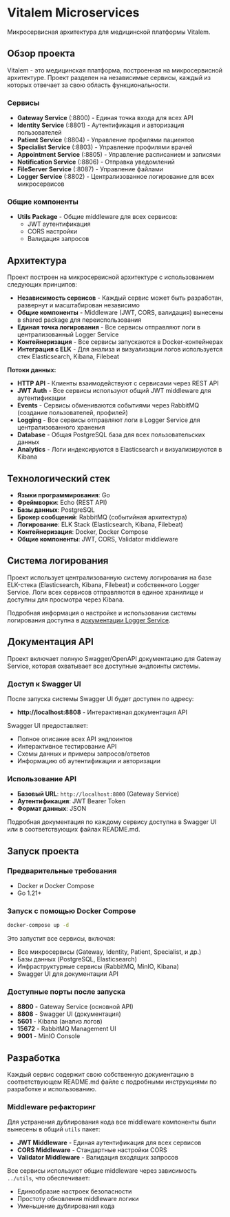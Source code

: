 # Vitalem Microservices

Микросервисная архитектура для медицинской платформы Vitalem.

## Обзор проекта

Vitalem - это медицинская платформа, построенная на микросервисной архитектуре. Проект разделен на независимые сервисы, каждый из которых отвечает за свою область функциональности.

### Сервисы

- **Gateway Service** (:8800) - Единая точка входа для всех API
- **Identity Service** (:8801) - Аутентификация и авторизация пользователей
- **Patient Service** (:8804) - Управление профилями пациентов
- **Specialist Service** (:8803) - Управление профилями врачей
- **Appointment Service** (:8805) - Управление расписанием и записями
- **Notification Service** (:8806) - Отправка уведомлений
- **FileServer Service** (:8087) - Управление файлами
- **Logger Service** (:8802) - Централизованное логирование для всех микросервисов

### Общие компоненты

- **Utils Package** - Общие middleware для всех сервисов:
  - JWT аутентификация
  - CORS настройки
  - Валидация запросов

## Архитектура

Проект построен на микросервисной архитектуре с использованием следующих принципов:

- **Независимость сервисов** - Каждый сервис может быть разработан, развернут и масштабирован независимо
- **Общие компоненты** - Middleware (JWT, CORS, валидация) вынесены в shared package для переиспользования
- **Единая точка логирования** - Все сервисы отправляют логи в централизованный Logger Service
- **Контейнеризация** - Все сервисы запускаются в Docker-контейнерах
- **Интеграция с ELK** - Для анализа и визуализации логов используется стек Elasticsearch, Kibana, Filebeat

**Потоки данных:**
- **HTTP API** - Клиенты взаимодействуют с сервисами через REST API
- **JWT Auth** - Все сервисы используют общий JWT middleware для аутентификации  
- **Events** - Сервисы обмениваются событиями через RabbitMQ (создание пользователей, профилей)
- **Logging** - Все сервисы отправляют логи в Logger Service для централизованного хранения
- **Database** - Общая PostgreSQL база для всех пользовательских данных
- **Analytics** - Логи индексируются в Elasticsearch и визуализируются в Kibana

## Технологический стек

- **Языки программирования**: Go
- **Фреймворки**: Echo (REST API)
- **Базы данных**: PostgreSQL
- **Брокер сообщений**: RabbitMQ (событийная архитектура)
- **Логирование**: ELK Stack (Elasticsearch, Kibana, Filebeat)
- **Контейнеризация**: Docker, Docker Compose
- **Общие компоненты**: JWT, CORS, Validator middleware

## Система логирования

Проект использует централизованную систему логирования на базе ELK-стека (Elasticsearch, Kibana, Filebeat) и собственного Logger Service. Логи всех сервисов отправляются в единое хранилище и доступны для просмотра через Kibana.

Подробная информация о настройке и использовании системы логирования доступна в [документации Logger Service](./logger_service/README.md).

## Документация API

Проект включает полную Swagger/OpenAPI документацию для Gateway Service, которая охватывает все доступные эндпоинты системы.

### Доступ к Swagger UI

После запуска системы Swagger UI будет доступен по адресу:
- **http://localhost:8808** - Интерактивная документация API

Swagger UI предоставляет:
- Полное описание всех API эндпоинтов
- Интерактивное тестирование API
- Схемы данных и примеры запросов/ответов
- Информацию об аутентификации и авторизации

### Использование API

- **Базовый URL**: `http://localhost:8800` (Gateway Service)
- **Аутентификация**: JWT Bearer Token
- **Формат данных**: JSON

Подробная документация по каждому сервису доступна в Swagger UI или в соответствующих файлах README.md.

## Запуск проекта

### Предварительные требования

- Docker и Docker Compose
- Go 1.21+

### Запуск с помощью Docker Compose

```bash
docker-compose up -d
```

Это запустит все сервисы, включая:
- Все микросервисы (Gateway, Identity, Patient, Specialist, и др.)
- Базы данных (PostgreSQL, Elasticsearch)
- Инфраструктурные сервисы (RabbitMQ, MinIO, Kibana)
- Swagger UI для документации API

### Доступные порты после запуска

- **8800** - Gateway Service (основной API)
- **8808** - Swagger UI (документация)
- **5601** - Kibana (анализ логов)
- **15672** - RabbitMQ Management UI
- **9001** - MinIO Console

## Разработка

Каждый сервис содержит свою собственную документацию в соответствующем README.md файле с подробными инструкциями по разработке и использованию.

### Middleware рефакторинг

Для устранения дублирования кода все middleware компоненты были вынесены в общий `utils` пакет:

- **JWT Middleware** - Единая аутентификация для всех сервисов
- **CORS Middleware** - Стандартные настройки CORS
- **Validator Middleware** - Валидация входящих запросов

Все сервисы используют общие middleware через зависимость `../utils`, что обеспечивает:
- Единообразие настроек безопасности
- Простоту обновления middleware логики
- Уменьшение дублирования кода


